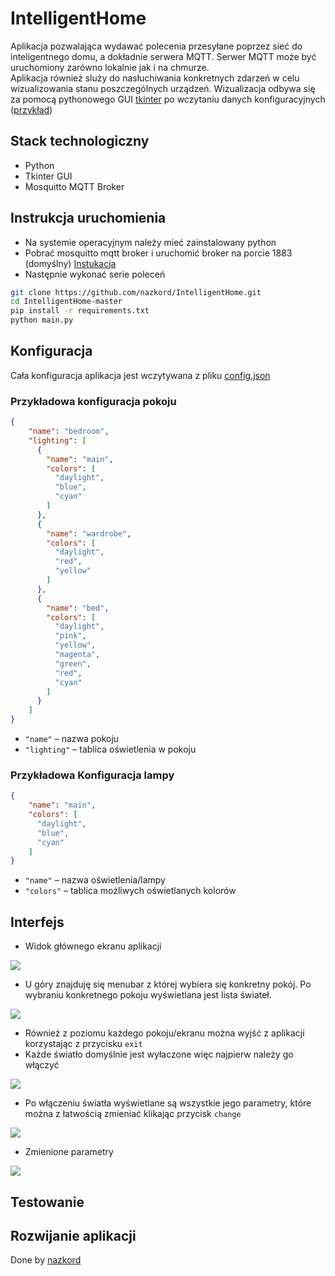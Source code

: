 # IntelligentHome

Aplikacja pozwalająca wydawać polecenia przesyłane poprzez sieć do inteligentnego domu, a dokładnie serwera MQTT.
Serwer MQTT może być uruchomiony zarówno lokalnie jak i na chmurze. <br>
Aplikacja również sluży do nasłuchiwania konkretnych zdarzeń w celu wizualizowania stanu poszczególnych urządzeń.
Wizualizacja odbywa się za pomocą pythonowego GUI [tkinter](https://docs.python.org/3/library/tkinter.html) po wczytaniu danych konfiguracyjnych ([przykład](https://github.com/nazkord/IntelligentHome/blob/master/config.json))

## Stack technologiczny
- Python
- Tkinter GUI
- Mosquitto MQTT Broker

## Instrukcja uruchomienia
- Na systemie operacyjnym należy mieć zainstalowany python
- Pobrać mosquitto mqtt broker i uruchomić broker na porcie 1883 (domyślny) [Instukacja](https://mosquitto.org/download/)
- Następnie wykonać serie poleceń
```bash 
git clone https://github.com/nazkord/IntelligentHome.git
cd IntelligentHome-master
pip install -r requirements.txt
python main.py
```

## Konfiguracja

Cała konfiguracja aplikacja jest wczytywana z pliku [config.json](https://github.com/nazkord/IntelligentHome/blob/master/config.json)

### Przykładowa konfiguracja pokoju

```json
{
    "name": "bedroom",
    "lighting": [
      {
        "name": "main",
        "colors": [
          "daylight",
          "blue",
          "cyan"
        ]
      },
      {
        "name": "wardrobe",
        "colors": [
          "daylight",
          "red",
          "yellow"
        ]
      },
      {
        "name": "bed",
        "colors": [
          "daylight",
          "pink",
          "yellow",
          "magenta",
          "green",
          "red",
          "cyan"
        ]
      }
    ]
}
```
- ```"name"``` – nazwa pokoju
- ```"lighting"``` – tablica oświetlenia w pokoju
### Przykładowa Konfiguracja lampy
```json
{
    "name": "main",
    "colors": [
      "daylight",
      "blue",
      "cyan"
    ]
}
```
- ```"name"``` – nazwa oświetlenia/lampy
- ```"colors"``` – tablica możliwych oświetlanych kolorów

## Interfejs

- Widok głównego ekranu aplikacji

![](images/main1.png)

- U góry znajduję się menubar z której wybiera się konkretny pokój. Po wybraniu konkretnego pokoju wyświetlana jest lista świateł. 

![](images/room1.png)

- Również z poziomu każdego pokoju/ekranu można wyjść z aplikacji korzystając z przycisku ```exit```
- Każde światło domyślnie jest wyłaczone więc najpierw należy go włączyć

![](images/light1.png)

- Po włączeniu światła wyświetlane są wszystkie jego parametry, które można z łatwością zmieniać klikając przycisk ```change```

![](images/light2.png)

- Zmienione parametry

![](images/light3.png)

## Testowanie

## Rozwijanie aplikacji

Done by [nazkord](https://github.com/nazkord)
